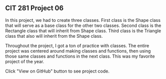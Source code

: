 ## CIT 281 Project 06

In this project, we had to create three classes. First class is the Shape class that will serve as a base class for the other two classes. Second class is the Rectangle class that will inherit from Shape class. Third class is the Triangle class that also will inherit from the Shape class.


Throughout the project, I got a ton of practice with classes. The entire project was centered around making classes and functions, then using those same classes and functions in the next class. This was my favorite project of the year. 

Click "View on GitHub" button to see project code. 
